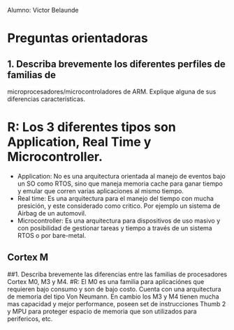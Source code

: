 Alumno: Victor Belaunde

# Preguntas orientadoras

## 1. Describa brevemente los diferentes perfiles de familias de
microprocesadores/microcontroladores de ARM. Explique alguna de sus diferencias
características.
# R: Los 3 diferentes tipos son Application, Real Time y Microcontroller.
- Application: No es una arquitectura orientada al manejo de eventos bajo un SO como RTOS, sino que maneja memoria cache para ganar tiempo y emular que corren varias aplicaciones al mismo tiempo.
- Real time: Es una arquitectura para el manejo del tiempo con mucha presición, y este considerado como critico. Por ejemplo un sistema de Airbag de un automovil.
- Microcontroller: Es una arquitectura para dispositivos de uso masivo y con posibilidad de gestionar tareas y tiempo a través de un sistema RTOS o por bare-metal. 

## Cortex M

##1. Describa brevemente las diferencias entre las familias de procesadores Cortex M0, M3 y M4.
#R: El M0 es una familia para aplicaciónes que requieren bajo consumo y son de bajo costo. Cuenta con una arquitectura de memoria del tipo Von Neumann. 
En cambio los M3 y M4 tienen mucha mas capacidad y mejor performance, poseen set de instrucciones Thumb 2 y MPU para proteger espacio de memoria que son utilizados para perifericos, etc.

